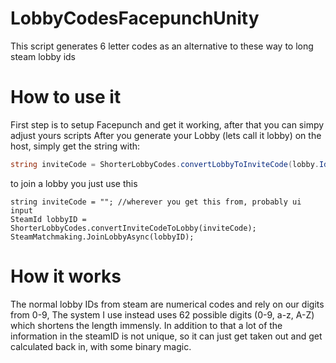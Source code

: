 # LobbyCodesFacepunchUnity
This script generates 6 letter codes as an alternative to these way to long steam lobby ids

# How to use it
First step is to setup Facepunch and get it working, after that you can simpy adjust yours scripts
After you generate your Lobby (lets call it lobby) on the host, simply get the string with:
```csharp
string inviteCode = ShorterLobbyCodes.convertLobbyToInviteCode(lobby.Id);
```
to join a lobby you just use this
```
string inviteCode = ""; //wherever you get this from, probably ui input
SteamId lobbyID = ShorterLobbyCodes.convertInviteCodeToLobby(inviteCode);
SteamMatchmaking.JoinLobbyAsync(lobbyID);
```

# How it works
The normal lobby IDs from steam are numerical codes and rely on our digits from 0-9, The system I use instead uses 62 possible digits (0-9, a-z, A-Z) which shortens the length immensly.
In addition to that a lot of the information in the steamID is not unique, so it can just get taken out and get calculated back in, with some binary magic.

